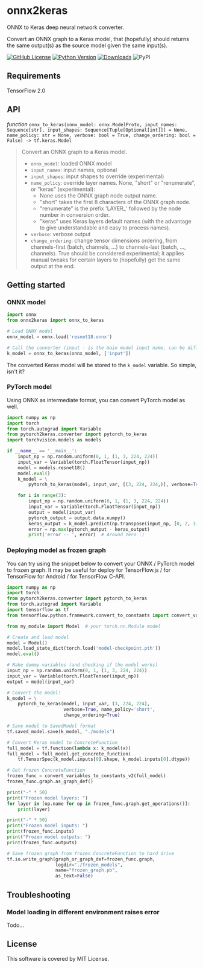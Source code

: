 # onnx2keras

ONNX to Keras deep neural network converter.

Convert an ONNX graph to a Keras model, that (hopefully) should returns the same output(s) as the
source model given the same input(s).

[![GitHub License](https://img.shields.io/badge/License-MIT-blue.svg)](https://opensource.org/licenses/MIT)
[![Python Version](https://img.shields.io/badge/python-2.7%2C3.6-lightgrey.svg)](https://github.com/gmalivenko/onnx2keras)
[![Downloads](https://pepy.tech/badge/onnx2keras)](https://pepy.tech/project/onnx2keras)
![PyPI](https://img.shields.io/pypi/v/onnx2keras.svg)

## Requirements

TensorFlow 2.0

## API

*function* `onnx_to_keras(onnx_model: onnx.ModelProto, input_names: Sequence[str], input_shapes: Sequence[Tuple[Optional[int]]] = None, name_policy: str = None, verbose: bool = True, change_ordering: bool = False) -> tf.keras.Model`

>   Convert an ONNX graph to a Keras model.
>   * `onnx_model`: loaded ONNX model
>   * `input_names`: input names, optional
>   * `input_shapes`: input shapes to override (experimental)
>   * `name_policy`: override layer names. None, "short" or "renumerate", or "keras" (experimental):
>       - None uses the ONNX graph node output name.
>       - "short" takes the first 8 characters of the ONNX graph node.
>       - "renumerate" is the prefix 'LAYER_' followed by the node number in conversion order.
>       - "keras" uses Keras layers default names (with the advantage to give understandable and easy to process names).
>   * `verbose`: verbose output
>   * `change_ordering`: change tensor dimensions ordering, from channels-first (batch, channels, ...) to channels-last (batch, ..., channels).
>           True should be considered experimental; it applies manual tweaks for certain layers to (hopefully) get the same output at the end.


## Getting started

### ONNX model
```python
import onnx
from onnx2keras import onnx_to_keras

# Load ONNX model
onnx_model = onnx.load('resnet18.onnx')

# Call the converter (input - is the main model input name, can be different for your model)
k_model = onnx_to_keras(onnx_model, ['input'])
```

The converted Keras model will be stored to the `k_model` variable. So simple, isn't it?


### PyTorch model

Using ONNX as intermediate format, you can convert PyTorch model as well.

```python
import numpy as np
import torch
from torch.autograd import Variable
from pytorch2keras.converter import pytorch_to_keras
import torchvision.models as models

if __name__ == '__main__':
    input_np = np.random.uniform(0, 1, (1, 3, 224, 224))
    input_var = Variable(torch.FloatTensor(input_np))
    model = models.resnet18()
    model.eval()
    k_model = \
        pytorch_to_keras(model, input_var, [(3, 224, 224,)], verbose=True, change_ordering=True)

    for i in range(3):
        input_np = np.random.uniform(0, 1, (1, 3, 224, 224))
        input_var = Variable(torch.FloatTensor(input_np))
        output = model(input_var)
        pytorch_output = output.data.numpy()
        keras_output = k_model.predict(np.transpose(input_np, [0, 2, 3, 1]))
        error = np.max(pytorch_output - keras_output)
        print('error -- ', error)  # Around zero :)
```

### Deploying model as frozen graph

You can try using the snippet below to convert your ONNX / PyTorch model to frozen graph. It may be useful for deploy for TensorFlow.js / for TensorFlow for Android / for TensorFlow C-API.

```python
import numpy as np
import torch
from pytorch2keras.converter import pytorch_to_keras
from torch.autograd import Variable
import tensorflow as tf
from tensorflow.python.framework.convert_to_constants import convert_variables_to_constants_v2

from my_module import Model  # your torch.nn.Module model

# Create and load model
model = Model()
model.load_state_dict(torch.load('model-checkpoint.pth'))
model.eval()

# Make dummy variables (and checking if the model works)
input_np = np.random.uniform(0, 1, (1, 3, 224, 224))
input_var = Variable(torch.FloatTensor(input_np))
output = model(input_var)

# Convert the model!
k_model = \
    pytorch_to_keras(model, input_var, (3, 224, 224), 
                     verbose=True, name_policy='short',
                     change_ordering=True)

# Save model to SavedModel format
tf.saved_model.save(k_model, "./models")

# Convert Keras model to ConcreteFunction
full_model = tf.function(lambda x: k_model(x))
full_model = full_model.get_concrete_function(
    tf.TensorSpec(k_model.inputs[0].shape, k_model.inputs[0].dtype))

# Get frozen ConcreteFunction
frozen_func = convert_variables_to_constants_v2(full_model)
frozen_func.graph.as_graph_def()

print("-" * 50)
print("Frozen model layers: ")
for layer in [op.name for op in frozen_func.graph.get_operations()]:
    print(layer)

print("-" * 50)
print("Frozen model inputs: ")
print(frozen_func.inputs)
print("Frozen model outputs: ")
print(frozen_func.outputs)

# Save frozen graph from frozen ConcreteFunction to hard drive
tf.io.write_graph(graph_or_graph_def=frozen_func.graph,
                  logdir="./frozen_models",
                  name="frozen_graph.pb",
                  as_text=False)
```

## Troubleshooting

### Model loading in different environment raises error

Todo...


## License
This software is covered by MIT License.
